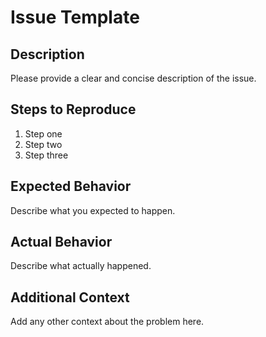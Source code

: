 # Issue Template

## Description
Please provide a clear and concise description of the issue.

## Steps to Reproduce
1. Step one
2. Step two
3. Step three

## Expected Behavior
Describe what you expected to happen.

## Actual Behavior
Describe what actually happened.

## Additional Context
Add any other context about the problem here.
